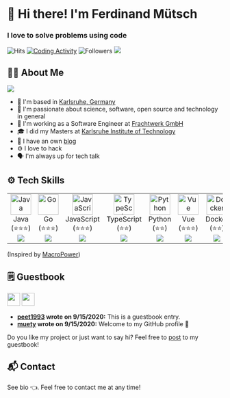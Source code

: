 # 👋 Hi there! I'm Ferdinand Mütsch

### I love to solve problems using code
![Hits](https://apps.muetsch.io/hitcount/count/tag.svg?url=https%3A%2F%2Fgithub.com%2Fmuety)
[![Coding Activity](https://img.shields.io/endpoint?url=https://wakapi.dev/api/compat/shields/v1/n1try/interval:30_days&style=flat-square&color=blue&label=last%2030d)](https://github.com/muety/wakapi)
![Followers](https://img.shields.io/github/followers/muety?style=flat-square&logo=github)
[![](http://img.shields.io/liberapay/receives/muety.svg?logo=liberapay&style=flat-square)](https://liberapay.com/muety/)
 
## 👨‍💻 About Me
![](https://github-readme-stats.vercel.app/api?username=muety&show_icons=true&include_all_commits=true&bg_color=2D3748&title_color=2F855A&icon_color=2F855A&text_color=ffffff)

* 📍 I'm based in [Karlsruhe, Germany](https://www.openstreetmap.de/karte.html?zoom=15&lat=49.00687&lon=8.39938&layers=B000TT)
* 🔬 I'm passionate about science, software, open source and technology in general
* 🏢 I'm working as a Software Engineer at [Frachtwerk GmbH](https://frachtwerk.de)
* 🎓 I did my Masters at [Karlsruhe Institute of Technology](https://kit.edu)
* 📝 I have an own [blog](https://muetsch.io/archives)
* ⚙️ I love to hack
* 🗣 I'm always up for tech talk

## ⚙️ Tech Skills
<table>
  <tr>
    <td align="center" width="96">
        <img src="https://devicons.github.io/devicon/devicon.git/icons/java/java-original.svg" width="48" height="48" alt="Java" />
      <br>Java<br>(⭐️⭐️⭐️)<br><img src="https://img.shields.io/endpoint?url=https://wakapi.dev/api/compat/shields/v1/n1try/interval:any/language:Java&style=flat-square&color=blue&label=time"/>
    </td>
    <td align="center" width="96">
        <img src="https://devicons.github.io/devicon/devicon.git/icons/go/go-original.svg" width="48" height="48" alt="Go" />
      <br>Go<br>(⭐️⭐️⭐️)<br><img src="https://img.shields.io/endpoint?url=https://wakapi.dev/api/compat/shields/v1/n1try/interval:any/language:Go&style=flat-square&color=blue&label=time"/>
    </td>
    <td align="center" width="96">
        <img src="https://devicons.github.io/devicon/devicon.git/icons/javascript/javascript-original.svg" width="48" height="48" alt="JavaScript" />
      <br>JavaScript<br>(⭐️⭐️⭐️)<br><img src="https://img.shields.io/endpoint?url=https://wakapi.dev/api/compat/shields/v1/n1try/interval:any/language:JavaScript&style=flat-square&color=blue&label=time"/>
    </td>
    <td align="center" width="96">
        <img src="https://devicons.github.io/devicon/devicon.git/icons/typescript/typescript-original.svg" width="48" height="48" alt="TypeScript" />
      <br>TypeScript<br>(⭐️⭐️)<br><img src="https://img.shields.io/endpoint?url=https://wakapi.dev/api/compat/shields/v1/n1try/interval:any/language:TypeScript&style=flat-square&color=blue&label=time"/>
    </td>
    <td align="center" width="96">
        <img src="https://devicons.github.io/devicon/devicon.git/icons/python/python-original.svg" width="48" height="48" alt="Python" />
      <br>Python<br>(⭐️⭐️)<br><img src="https://img.shields.io/endpoint?url=https://wakapi.dev/api/compat/shields/v1/n1try/interval:any/language:Python&style=flat-square&color=blue&label=time"/>
    </td>
     <td align="center" width="96">
        <img src="https://devicons.github.io/devicon/devicon.git/icons/vuejs/vuejs-original.svg" width="48" height="48" alt="Vue" />
      <br>Vue<br>(⭐️⭐️⭐️)<br><img src="https://img.shields.io/endpoint?url=https://wakapi.dev/api/compat/shields/v1/n1try/interval:any/language:Vue&style=flat-square&color=blue&label=time"/>
    </td>
    <td align="center" width="96">
        <img src="https://devicons.github.io/devicon/devicon.git/icons/docker/docker-original.svg" width="48" height="48" alt="Docker" />
      <br>Docker<br>(⭐️⭐️)<br><img src="https://img.shields.io/endpoint?url=https://wakapi.dev/api/compat/shields/v1/n1try/interval:any/language:Docker&style=flat-square&color=blue&label=time"/>
    </td>
  </tr>
</table>

(Inspired by [MacroPower](https://github.com/MacroPower/MacroPower/blob/master/README.md#macropower-tech))

## 🗒 Guestbook
<!--START_SECTION:guestbook-->
<a href="https://github.com/peet1993"><img src="https://avatars2.githubusercontent.com/u/19955832?u=67bd92d50360e9f411c929467e381df43688473d&v=4" height="30"/></a> <a href="https://github.com/muety"><img src="https://avatars2.githubusercontent.com/u/8978843?u=8997198e25b0f81724eb62e2abbd9afecf7c938e&v=4" height="30"/></a>

* **[peet1993](https://github.com/peet1993) wrote on 9/15/2020:** This is a guestbook entry.
* **[muety](https://github.com/muety) wrote on 9/15/2020:** Welcome to my GitHub profile 🙂

Do you like my project or just want to say hi? Feel free to [post](https://github.com/muety/muety/issues/new?title=Guestbook) to my guestbook!
<!--END_SECTION:guestbook-->

## 📬 Contact
See bio 👈. Feel free to contact me at any time!
